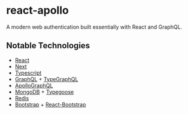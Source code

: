 # react-apollo

A modern web authentication built essentially with React and GraphQL.

## Notable Technologies

- [React](https://reactjs.org)
- [Next](https://nextjs.org)
- [Typescript](https://www.typescriptlang.org)
- [GraphQL](https://graphql.org) + [TypeGraphQL](https://typegraphql.com/)
- [ApolloGraphQL](https://www.apollographql.com)
- [MongoDB](https://www.mongodb.com) + [Typegoose](https://typegoose.github.io/)
- [Redis](https://redis.io)
- [Bootstrap](https://getbootstrap.com/docs/5.0) + [React-Bootstrap](https://react-bootstrap.github.io)
